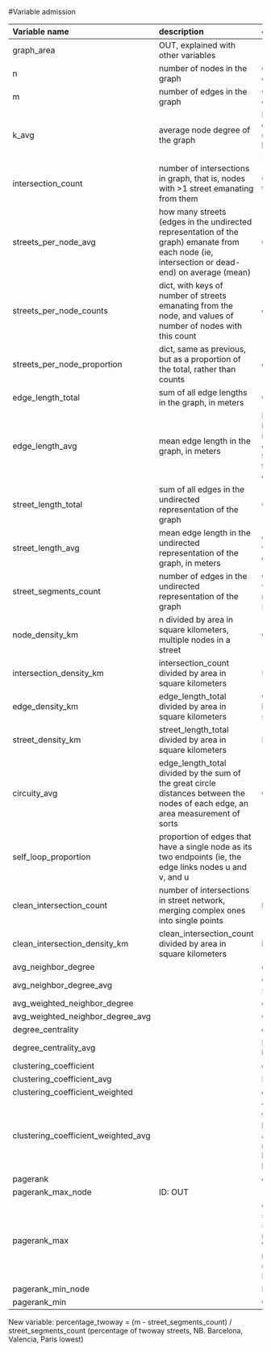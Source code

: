 #Variable admission

|Variable name | description | decision 
|:-------------|:------------|:---------
|graph_area | OUT, explained with other variables
|n | number of nodes in the graph | OUT, bigger cities have more
|m | number of edges in the graph | OUT, bigger cities have more
|k_avg | average node degree of the graph | IN (NB. bigger degree -> street network grid based, very low -> triangles)
|intersection_count | number of intersections in graph, that is, nodes with >1 street emanating from them | OUT, depends on the size
|streets_per_node_avg | how many streets (edges in the undirected representation of the graph) emanate from each node (ie, intersection or dead-end) on average (mean) | OUT?
|streets_per_node_counts | dict, with keys of number of streets emanating from the node, and values of number of nodes with this count | dict
|streets_per_node_proportion | dict, same as previous, but as a proportion of the total, rather than counts | dict
|edge_length_total | sum of all edge lengths in the graph, in meters | OUT, unscaled
|edge_length_avg | mean edge length in the graph, in meters | IN, includes edge length information, calculates twoway streets twice but that's okay
|street_length_total | sum of all edges in the undirected representation of the graph | OUT, unscaled
|street_length_avg | mean edge length in the undirected representation of the graph, in meters | OUT, measured with edge_length_avg)
|street_segments_count | number of edges in the undirected representation of the graph | OUT, but into variable telling ratio for one-way streets 
|node_density_km | n divided by area in square kilometers, multiple nodes in a street | OUT
|intersection_density_km | intersection_count divided by area in square kilometers | IN
|edge_density_km | edge_length_total divided by area in square kilometers | OUT expressed by street_density_km
|street_density_km | street_length_total divided by area in square kilometers | IN
|circuity_avg | edge_length_total divided by the sum of the great circle distances between the nodes of each edge, an area measurement of sorts | OUT
|self_loop_proportion | proportion of edges that have a single node as its two endpoints (ie, the edge links nodes u and v, and u||v), U-turn points | IN (NB. clearly visible in Ontario)
|clean_intersection_count | number of intersections in street network, merging complex ones into single points | left out
|clean_intersection_density_km | clean_intersection_count divided by area in square kilometers | left out
|avg_neighbor_degree || dict
|avg_neighbor_degree_avg || OUT tells similar story to k_avg 
|avg_weighted_neighbor_degree || dict
|avg_weighted_neighbor_degree_avg || OUT
|degree_centrality || dict
|degree_centrality_avg || IN, no betweenness
|clustering_coefficient || dict
|clustering_coefficient_avg || IN
|clustering_coefficient_weighted || dict
|clustering_coefficient_weighted_avg || weighing by n?, then OUT, because clusters are local and road network doesn't have infinitely long edges
|pagerank || dict
|pagerank_max_node | ID: OUT
|pagerank_max ||correlates strongly with n, should it be normalized?? What does it mean then? > normalize with n, IN
|pagerank_min_node || ID: OUT
|pagerank_min || OUT


New variable: percentage_twoway = (m - street_segments_count) / street_segments_count (percentage of twoway streets, NB. Barcelona, Valencia, Paris lowest)